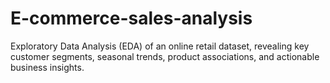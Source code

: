 # E-commerce-sales-analysis
Exploratory Data Analysis (EDA) of an online retail dataset, revealing key customer segments, seasonal trends, product associations, and actionable business insights.
